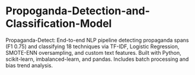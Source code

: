 # Propoganda-Detection-and-Classification-Model
Propaganda-Detect: End-to-end NLP pipeline detecting propaganda spans (F1 0.75) and classifying 18 techniques via TF-IDF, Logistic Regression, SMOTE-ENN oversampling, and custom text features. Built with Python, scikit-learn, imbalanced-learn, and pandas. Includes batch processing and bias trend analysis.
